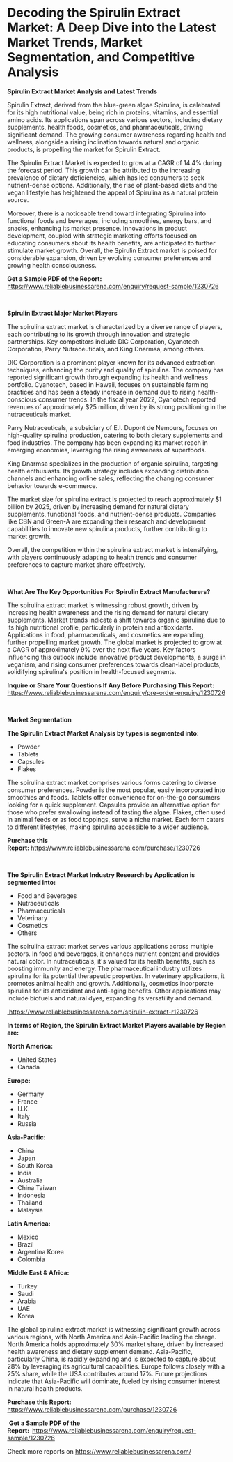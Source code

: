 <p><h1>Decoding the Spirulin Extract Market: A Deep Dive into the Latest Market Trends, Market Segmentation, and Competitive Analysis</h1></p><p><strong>Spirulin Extract Market Analysis and Latest Trends</strong></p>
<p><p>Spirulin Extract, derived from the blue-green algae Spirulina, is celebrated for its high nutritional value, being rich in proteins, vitamins, and essential amino acids. Its applications span across various sectors, including dietary supplements, health foods, cosmetics, and pharmaceuticals, driving significant demand. The growing consumer awareness regarding health and wellness, alongside a rising inclination towards natural and organic products, is propelling the market for Spirulin Extract.</p><p>The Spirulin Extract Market is expected to grow at a CAGR of 14.4% during the forecast period. This growth can be attributed to the increasing prevalence of dietary deficiencies, which has led consumers to seek nutrient-dense options. Additionally, the rise of plant-based diets and the vegan lifestyle has heightened the appeal of Spirulina as a natural protein source. </p><p>Moreover, there is a noticeable trend toward integrating Spirulina into functional foods and beverages, including smoothies, energy bars, and snacks, enhancing its market presence. Innovations in product development, coupled with strategic marketing efforts focused on educating consumers about its health benefits, are anticipated to further stimulate market growth. Overall, the Spirulin Extract market is poised for considerable expansion, driven by evolving consumer preferences and growing health consciousness.</p></p>
<p><strong>Get a Sample PDF of the Report:&nbsp;</strong> <a href="https://www.reliablebusinessarena.com/enquiry/request-sample/1230726?utm_campaign=1912&utm_medium=2&utm_source=Github&utm_content=ia&utm_term=03022025&utm_id=spirulin-extract">https://www.reliablebusinessarena.com/enquiry/request-sample/1230726</a></p>
<p>&nbsp;</p>
<p><strong>Spirulin Extract Major Market Players</strong></p>
<p><p>The spirulina extract market is characterized by a diverse range of players, each contributing to its growth through innovation and strategic partnerships. Key competitors include DIC Corporation, Cyanotech Corporation, Parry Nutraceuticals, and King Dnarmsa, among others.</p><p>DIC Corporation is a prominent player known for its advanced extraction techniques, enhancing the purity and quality of spirulina. The company has reported significant growth through expanding its health and wellness portfolio. Cyanotech, based in Hawaii, focuses on sustainable farming practices and has seen a steady increase in demand due to rising health-conscious consumer trends. In the fiscal year 2022, Cyanotech reported revenues of approximately $25 million, driven by its strong positioning in the nutraceuticals market.</p><p>Parry Nutraceuticals, a subsidiary of E.I. Dupont de Nemours, focuses on high-quality spirulina production, catering to both dietary supplements and food industries. The company has been expanding its market reach in emerging economies, leveraging the rising awareness of superfoods.</p><p>King Dnarmsa specializes in the production of organic spirulina, targeting health enthusiasts. Its growth strategy includes expanding distribution channels and enhancing online sales, reflecting the changing consumer behavior towards e-commerce.</p><p>The market size for spirulina extract is projected to reach approximately $1 billion by 2025, driven by increasing demand for natural dietary supplements, functional foods, and nutrient-dense products. Companies like CBN and Green-A are expanding their research and development capabilities to innovate new spirulina products, further contributing to market growth.</p><p>Overall, the competition within the spirulina extract market is intensifying, with players continuously adapting to health trends and consumer preferences to capture market share effectively.</p></p>
<p>&nbsp;</p>
<p><strong>What Are The Key Opportunities For Spirulin Extract Manufacturers?</strong></p>
<p><p>The spirulina extract market is witnessing robust growth, driven by increasing health awareness and the rising demand for natural dietary supplements. Market trends indicate a shift towards organic spirulina due to its high nutritional profile, particularly in protein and antioxidants. Applications in food, pharmaceuticals, and cosmetics are expanding, further propelling market growth. The global market is projected to grow at a CAGR of approximately 9% over the next five years. Key factors influencing this outlook include innovative product developments, a surge in veganism, and rising consumer preferences towards clean-label products, solidifying spirulina's position in health-focused segments.</p></p>
<p><strong>Inquire or Share Your Questions If Any Before Purchasing This Report:</strong> <a href="https://www.reliablebusinessarena.com/enquiry/pre-order-enquiry/1230726?utm_campaign=1912&utm_medium=2&utm_source=Github&utm_content=ia&utm_term=03022025&utm_id=spirulin-extract">https://www.reliablebusinessarena.com/enquiry/pre-order-enquiry/1230726</a></p>
<p>&nbsp;</p>
<p><strong>Market Segmentation</strong></p>
<p><strong>The Spirulin Extract Market Analysis by types is segmented into:</strong></p>
<p><ul><li>Powder</li><li>Tablets</li><li>Capsules</li><li>Flakes</li></ul></p>
<p><p>The spirulina extract market comprises various forms catering to diverse consumer preferences. Powder is the most popular, easily incorporated into smoothies and foods. Tablets offer convenience for on-the-go consumers looking for a quick supplement. Capsules provide an alternative option for those who prefer swallowing instead of tasting the algae. Flakes, often used in animal feeds or as food toppings, serve a niche market. Each form caters to different lifestyles, making spirulina accessible to a wider audience.</p></p>
<p><strong>Purchase this Report:&nbsp;</strong><a href="https://www.reliablebusinessarena.com/purchase/1230726?utm_campaign=1912&utm_medium=2&utm_source=Github&utm_content=ia&utm_term=03022025&utm_id=spirulin-extract">https://www.reliablebusinessarena.com/purchase/1230726</a></p>
<p>&nbsp;</p>
<p><strong>The Spirulin Extract Market Industry Research by Application is segmented into:</strong></p>
<p><ul><li>Food and Beverages</li><li>Nutraceuticals</li><li>Pharmaceuticals</li><li>Veterinary</li><li>Cosmetics</li><li>Others</li></ul></p>
<p><p>The spirulina extract market serves various applications across multiple sectors. In food and beverages, it enhances nutrient content and provides natural color. In nutraceuticals, it's valued for its health benefits, such as boosting immunity and energy. The pharmaceutical industry utilizes spirulina for its potential therapeutic properties. In veterinary applications, it promotes animal health and growth. Additionally, cosmetics incorporate spirulina for its antioxidant and anti-aging benefits. Other applications may include biofuels and natural dyes, expanding its versatility and demand.</p></p>
<p><a href="https://www.reliablebusinessarena.com/spirulin-extract-r1230726?utm_campaign=1912&utm_medium=2&utm_source=Github&utm_content=ia&utm_term=03022025&utm_id=spirulin-extract">&nbsp;https://www.reliablebusinessarena.com/spirulin-extract-r1230726</a></p>
<p><strong>In terms of Region, the Spirulin Extract Market Players available by Region are:</strong></p>
<p>
    <p> <strong> North America: </strong>
        <ul>
            <li>United States</li>
            <li>Canada</li>
        </ul>
        </p> 
    <p> <strong> Europe: </strong>
        <ul>
            <li>Germany</li>
            <li>France</li>
            <li>U.K.</li>
            <li>Italy</li>
            <li>Russia</li>
        </ul>
        </p> 
    <p> <strong> Asia-Pacific: </strong>
        <ul>
            <li>China</li>
            <li>Japan</li>
            <li>South Korea</li>
            <li>India</li>
            <li>Australia</li>
            <li>China Taiwan</li>
            <li>Indonesia</li>
            <li>Thailand</li>
            <li>Malaysia</li>
        </ul>
        </p> 
    <p> <strong> Latin America: </strong>
        <ul>
            <li>Mexico</li>
            <li>Brazil</li>
            <li>Argentina Korea</li>
            <li>Colombia</li>
        </ul>
        </p> 
    <p> <strong> Middle East & Africa: </strong>
        <ul>
            <li>Turkey</li>
            <li>Saudi</li>
            <li>Arabia</li>
            <li>UAE</li>
            <li>Korea</li>
        </ul>
    </p>
    </p>
<p><p>The global spirulina extract market is witnessing significant growth across various regions, with North America and Asia-Pacific leading the charge. North America holds approximately 30% market share, driven by increased health awareness and dietary supplement demand. Asia-Pacific, particularly China, is rapidly expanding and is expected to capture about 28% by leveraging its agricultural capabilities. Europe follows closely with a 25% share, while the USA contributes around 17%. Future projections indicate that Asia-Pacific will dominate, fueled by rising consumer interest in natural health products.</p></p>
<p><strong>Purchase this Report: </strong><a href="https://www.reliablebusinessarena.com/purchase/1230726?utm_campaign=1912&utm_medium=2&utm_source=Github&utm_content=ia&utm_term=03022025&utm_id=spirulin-extract">https://www.reliablebusinessarena.com/purchase/1230726</a></p>
<p>&nbsp;<strong>Get a Sample PDF of the Report:&nbsp;&nbsp;</strong><a href="https://www.reliablebusinessarena.com/enquiry/request-sample/1230726?utm_campaign=1912&utm_medium=2&utm_source=Github&utm_content=ia&utm_term=03022025&utm_id=spirulin-extract">https://www.reliablebusinessarena.com/enquiry/request-sample/1230726</a></p>
<p><strong></strong></p>
<p>Check more reports on <a href="https://www.reliablebusinessarena.com/?utm_campaign=1912&utm_medium=2&utm_source=Github&utm_content=ia&utm_term=03022025&utm_id=spirulin-extract">https://www.reliablebusinessarena.com/</a></p>